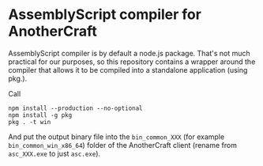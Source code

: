 # AssemblyScript compiler for AnotherCraft
AssemblyScript compiler is by default a node.js package. That's not much practical for our purposes, so this repository contains a wrapper around the compiler that allows it to be compiled into a standalone application (using pkg.).

Call
```
npm install --production --no-optional
npm install -g pkg
pkg . -t win

```

And put the output binary file into the `bin_common_XXX` (for example `bin_common_win_x86_64`) folder of the AnotherCraft client (rename from `asc_XXX.exe` to just `asc.exe`).